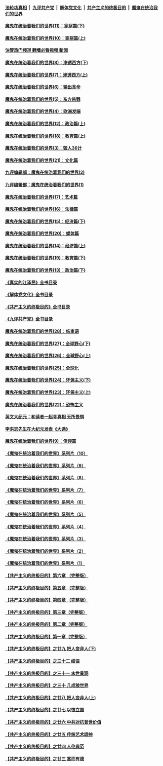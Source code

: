 ####  [法轮功真相](../../../../basic/blob/master/README.md?t=12082002) &nbsp;|&nbsp; [九评共产党](../../../../9ping.md/blob/master/README.md?t=12082002) &nbsp;|&nbsp; [解体党文化](../../../../jtdwh.md/blob/master/README.md?t=12082002)  &nbsp;|&nbsp; [共产主义的终极目的](../../../../gczydzjmd.md/blob/master/README.md?t=12082002) &nbsp;|&nbsp; [魔鬼在统治我们的世界](../../../../mgztzwmdsj.md/blob/master/README.md?t=12082002) 

#### [魔鬼在统治着我们的世界(11)：家庭篇(下)](../pages/nsc422/n10440961.md?t=12082002) 

#### [魔鬼在统治着我们的世界(10)：家庭篇(上)](../pages/nsc422/n10435448.md?t=12082002) 

#### [油管热门频道 翻墙必看视频 新闻](http://129.146.143.75:81/youtube.html?12082002)

#### [魔鬼在统治着我们的世界(8)：渗透西方(下)](../pages/nsc422/n10429603.md?t=12082002) 

#### [魔鬼在统治着我们的世界(7)：渗透西方(上)](../pages/nsc422/n10426013.md?t=12082002) 

#### [魔鬼在统治着我们的世界(6)：输出革命](../pages/nsc422/n10421536.md?t=12082002) 

#### [魔鬼在统治着我们的世界(5)：东方杀戮](../pages/nsc422/n10417707.md?t=12082002) 

#### [魔鬼在统治着我们的世界(4)：欧洲发端](../pages/nsc422/n10414890.md?t=12082002) 

#### [魔鬼在统治着我们的世界(12)：政治篇(上)](../pages/nsc422/n10444576.md?t=12082002) 

#### [魔鬼在统治着我们的世界(18)：教育篇(上)](../pages/nsc422/n10526970.md?t=12082002) 

#### [魔鬼在统治着我们的世界(3)：毁人36计](../pages/nsc422/n10411583.md?t=12082002) 

#### [魔鬼在统治着我们的世界(21)：文化篇](../pages/nsc422/n10597706.md?t=12082002) 

#### [九评编辑部：魔鬼在统治着我们的世界(2)](../pages/nsc422/n10410036.md?t=12082002) 

#### [九评编辑部：魔鬼在统治着我们的世界(1)](../pages/nsc422/n10406825.md?t=12082002) 

#### [魔鬼在统治着我们的世界(17)：艺术篇](../pages/nsc422/n10499093.md?t=12082002) 

#### [魔鬼在统治着我们的世界(16)：法律篇](../pages/nsc422/n10485969.md?t=12082002) 

#### [魔鬼在统治着我们的世界(15)：经济篇(下)](../pages/nsc422/n10469975.md?t=12082002) 

#### [魔鬼在统治着我们的世界(20)：媒体篇](../pages/nsc422/n10586579.md?t=12082002) 

#### [魔鬼在统治着我们的世界(14)：经济篇(上)](../pages/nsc422/n10457370.md?t=12082002) 

#### [魔鬼在统治着我们的世界(19)：教育篇(下)](../pages/nsc422/n10564808.md?t=12082002) 

#### [魔鬼在统治着我们的世界(13)：政治篇(下)](../pages/nsc422/n10448270.md?t=12082002) 

#### [《真实的江泽民》全书目录](../pages/nsc422/n13721399.md?t=12082002) 

#### [《解体党文化》全书目录](../pages/nsc422/n13721157.md?t=12082002) 

#### [《共产主义的终极目的》全书目录](../pages/nsc422/n13721048.md?t=12082002) 

#### [《九评共产党》全书目录](../pages/nsc422/n13708085.md?t=12082002) 

#### [魔鬼在统治着我们的世界(28)：结束语](../pages/nsc422/n10936246.md?t=12082002) 

#### [魔鬼在统治着我们的世界(27)：全球野心(下)](../pages/nsc422/n10928319.md?t=12082002) 

#### [魔鬼在统治着我们的世界(26)：全球野心(上)](../pages/nsc422/n10900318.md?t=12082002) 

#### [魔鬼在统治着我们的世界(25)：全球化](../pages/nsc422/n10788205.md?t=12082002) 

#### [魔鬼在统治着我们的世界(24)：环保主义(下)](../pages/nsc422/n10695307.md?t=12082002) 

#### [魔鬼在统治着我们的世界(23)：环保主义(上)](../pages/nsc422/n10688613.md?t=12082002) 

#### [魔鬼在统治着我们的世界(22)：恐怖主义](../pages/nsc422/n10614727.md?t=12082002) 

#### [英文大纪元：和读者一起寻真相 无所畏惧](../pages/nsc422/n12542027.md?t=12082002) 

#### [李洪志先生在大纪元发表《大选》](../pages/nsc422/n12534746.md?t=12082002) 

#### [魔鬼在统治着我们的世界(9)：信仰篇](../pages/nsc422/n10432159.md?t=12082002) 

#### [《魔鬼在统治着我们的世界》系列片（10）](../pages/nsc422/n12292670.md?t=12082002) 

#### [《魔鬼在统治着我们的世界》系列片（9）](../pages/nsc422/n12290859.md?t=12082002) 

#### [《魔鬼在统治着我们的世界》系列片（8）](../pages/nsc422/n12287445.md?t=12082002) 

#### [《魔鬼在统治着我们的世界》系列片（7）](../pages/nsc422/n12283425.md?t=12082002) 

#### [《魔鬼在统治着我们的世界》系列片（6）](../pages/nsc422/n12282314.md?t=12082002) 

#### [《魔鬼在统治着我们的世界》系列片（5）](../pages/nsc422/n12281419.md?t=12082002) 

#### [《魔鬼在统治着我们的世界》系列片（4）](../pages/nsc422/n12274024.md?t=12082002) 

#### [《魔鬼在统治着我们的世界》系列片（3）](../pages/nsc422/n12271322.md?t=12082002) 

#### [《魔鬼在统治着我们的世界》系列片（2）](../pages/nsc422/n12269049.md?t=12082002) 

#### [《魔鬼在统治着我们的世界》系列片（1）](../pages/nsc422/n12267575.md?t=12082002) 

#### [【共产主义的终极目的】第六章 （完整版）](../pages/nsc422/n11428913.md?t=12082002) 

#### [【共产主义的终极目的】第五章 （完整版）](../pages/nsc422/n11428912.md?t=12082002) 

#### [【共产主义的终极目的】第四章 （完整版）](../pages/nsc422/n11428907.md?t=12082002) 

#### [【共产主义的终极目的】第三章（完整版）](../pages/nsc422/n11428848.md?t=12082002) 

#### [【共产主义的终极目的】第二章（完整版）](../pages/nsc422/n11428831.md?t=12082002) 

#### [【共产主义的终极目的】第一章（完整版）](../pages/nsc422/n11417651.md?t=12082002) 

#### [【共产主义的终极目的】之廿九 把人变非人(下)](../pages/nsc422/n11344140.md?t=12082002) 

#### [【共产主义的终极目的】之三十二 结语](../pages/nsc422/n11360535.md?t=12082002) 

#### [【共产主义的终极目的】之三十一 末世景观](../pages/nsc422/n11351129.md?t=12082002) 

#### [【共产主义的终极目的】之三十 几成狼世界](../pages/nsc422/n11348280.md?t=12082002) 

#### [【共产主义的终极目的】之廿八 把人变非人(上)](../pages/nsc422/n11340492.md?t=12082002) 

#### [【共产主义的终极目的】之廿七 以恨立国](../pages/nsc422/n11336944.md?t=12082002) 

#### [【共产主义的终极目的】之廿六 中共对抗普世价值](../pages/nsc422/n11324785.md?t=12082002) 

#### [【共产主义的终极目的】之廿五 传统艺术颂神](../pages/nsc422/n11296396.md?t=12082002) 

#### [【共产主义的终极目的】之廿四 人伦典范](../pages/nsc422/n11296397.md?t=12082002) 

#### [【共产主义的终极目的】之廿三 富而有德](../pages/nsc422/n11283598.md?t=12082002) 

<img src='http://gfw-breaker.win/goodnews/indexes/nsc422.md' width='0px' height='0px'/>

